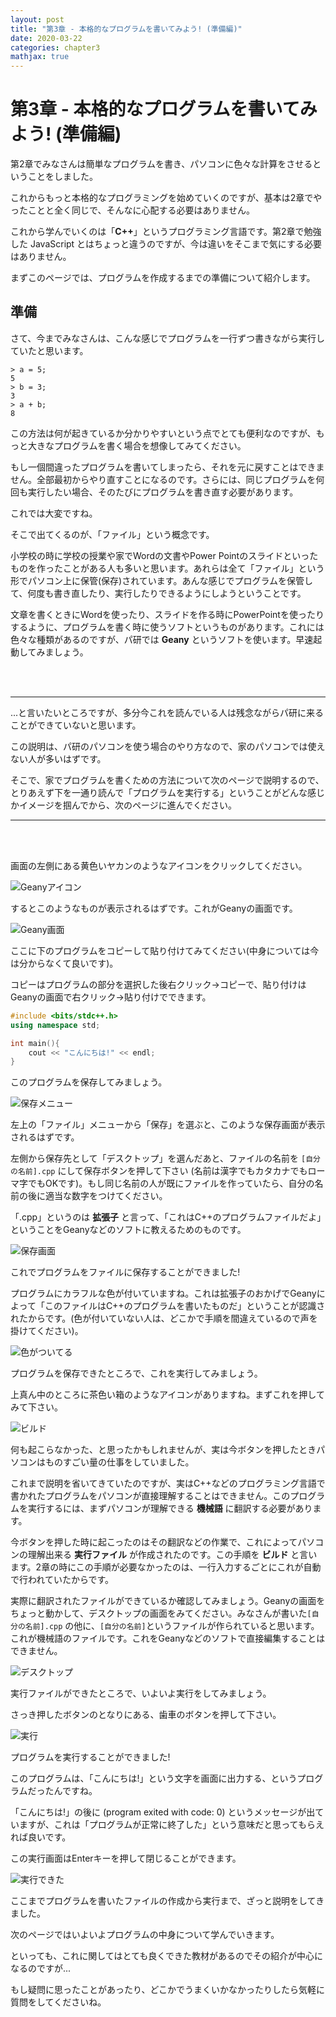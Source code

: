```yaml
---
layout: post
title: "第3章 - 本格的なプログラムを書いてみよう! (準備編)"
date: 2020-03-22
categories: chapter3
mathjax: true
---
```


# 第3章 - 本格的なプログラムを書いてみよう! (準備編)

第2章でみなさんは簡単なプログラムを書き、パソコンに色々な計算をさせるということをしました。

これからもっと本格的なプログラミングを始めていくのですが、基本は2章でやったことと全く同じで、そんなに心配する必要はありません。

これから学んでいくのは「**C++**」というプログラミング言語です。第2章で勉強した JavaScript とはちょっと違うのですが、今は違いをそこまで気にする必要はありません。

まずこのページでは、プログラムを作成するまでの準備について紹介します。



## 準備

さて、今までみなさんは、こんな感じでプログラムを一行ずつ書きながら実行していたと思います。

```
> a = 5;
5
> b = 3;
3
> a + b;
8
```

この方法は何が起きているか分かりやすいという点でとても便利なのですが、もっと大きなプログラムを書く場合を想像してみてください。

もし一個間違ったプログラムを書いてしまったら、それを元に戻すことはできません。全部最初からやり直すことになるのです。さらには、同じプログラムを何回も実行したい場合、そのたびにプログラムを書き直す必要があります。

これでは大変ですね。

そこで出てくるのが、「ファイル」という概念です。

小学校の時に学校の授業や家でWordの文書やPower Pointのスライドといったものを作ったことがある人も多いと思います。あれらは全て「ファイル」という形でパソコン上に保管(保存)されています。あんな感じでプログラムを保管して、何度も書き直したり、実行したりできるようにしようということです。



文章を書くときにWordを使ったり、スライドを作る時にPowerPointを使ったりするように、プログラムを書く時に使うソフトというものがあります。これには色々な種類があるのですが、パ研では **Geany** というソフトを使います。早速起動してみましょう。 

<br><br>

***

...と言いたいところですが、多分今これを読んでいる人は残念ながらパ研に来ることができていないと思います。

この説明は、パ研のパソコンを使う場合のやり方なので、家のパソコンでは使えない人が多いはずです。

そこで、家でプログラムを書くための方法について次のページで説明するので、とりあえず下を一通り読んで「プログラムを実行する」ということがどんな感じかイメージを掴んでから、次のページに進んでください。

***

<br><br>


画面の左側にある黄色いヤカンのようなアイコンをクリックしてください。

<img src="/beginners/assets/chapter3/1.png" alt="Geanyアイコン" />

するとこのようなものが表示されるはずです。これがGeanyの画面です。

<img src="/beginners/assets/chapter3/2.png" alt="Geany画面" />

ここに下のプログラムをコピーして貼り付けてみてください(中身については今は分からなくて良いです)。

コピーはプログラムの部分を選択した後右クリック→コピーで、貼り付けはGeanyの画面で右クリック→貼り付けでできます。

```cpp
#include <bits/stdc++.h>
using namespace std;

int main(){
    cout << "こんにちは!" << endl;
}
```

このプログラムを保存してみましょう。

<img src="/beginners/assets/chapter3/3.png" alt="保存メニュー" />

左上の「ファイル」メニューから「保存」を選ぶと、このような保存画面が表示されるはずです。

左側から保存先として「デスクトップ」を選んだあと、ファイルの名前を `[自分の名前].cpp` にして保存ボタンを押して下さい (名前は漢字でもカタカナでもローマ字でもOKです)。もし同じ名前の人が既にファイルを作っていたら、自分の名前の後に適当な数字をつけてください。

「.cpp」というのは **拡張子** と言って、「これはC++のプログラムファイルだよ」ということをGeanyなどのソフトに教えるためのものです。

<img src="/beginners/assets/chapter3/4.png" alt="保存画面" />



これでプログラムをファイルに保存することができました!

プログラムにカラフルな色が付いていますね。これは拡張子のおかげでGeanyによって「このファイルはC++のプログラムを書いたものだ」ということが認識されたからです。(色が付いていない人は、どこかで手順を間違えているので声を掛けてください)。

<img src="/beginners/assets/chapter3/5.png" alt="色がついてる" />

プログラムを保存できたところで、これを実行してみましょう。

上真ん中のところに茶色い箱のようなアイコンがありますね。まずこれを押してみて下さい。

<img src="/beginners/assets/chapter3/6.png" alt="ビルド" />

何も起こらなかった、と思ったかもしれませんが、実は今ボタンを押したときパソコンはものすごい量の仕事をしていました。

これまで説明を省いてきていたのですが、実はC++などのプログラミング言語で書かれたプログラムをパソコンが直接理解することはできません。このプログラムを実行するには、まずパソコンが理解できる **機械語** に翻訳する必要があります。

今ボタンを押した時に起こったのはその翻訳などの作業で、これによってパソコンの理解出来る **実行ファイル** が作成されたのです。この手順を **ビルド** と言います。2章の時にこの手順が必要なかったのは、一行入力するごとにこれが自動で行われていたからです。

実際に翻訳されたファイルができているか確認してみましょう。Geanyの画面をちょっと動かして、デスクトップの画面をみてください。みなさんが書いた```[自分の名前].cpp``` の他に、`[自分の名前]`というファイルが作られていると思います。これが機械語のファイルです。これをGeanyなどのソフトで直接編集することはできません。

<img src="/beginners/assets/chapter3/7.png" alt="デスクトップ"  />

実行ファイルができたところで、いよいよ実行をしてみましょう。

さっき押したボタンのとなりにある、歯車のボタンを押して下さい。

<img src="/beginners/assets/chapter3/8.png" alt="実行" />

プログラムを実行することができました!

このプログラムは、「こんにちは!」という文字を画面に出力する、というプログラムだったんですね。

「こんにちは!」の後に (program exited with code: 0) というメッセージが出ていますが、これは「プログラムが正常に終了した」という意味だと思ってもらえれば良いです。

この実行画面はEnterキーを押して閉じることができます。

<img src="/beginners/assets/chapter3/9.png" alt="実行できた"  />

ここまでプログラムを書いたファイルの作成から実行まで、ざっと説明をしてきました。

次のページではいよいよプログラムの中身について学んでいきます。

といっても、これに関してはとても良くできた教材があるのでその紹介が中心になるのですが...

もし疑問に思ったことがあったり、どこかでうまくいかなかったりしたら気軽に質問をしてくださいね。